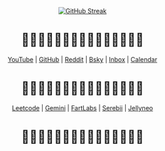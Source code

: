 <p align="center">
    <a href="https://github.com/EthanThatOneKid"><img src="https://streak-stats.demolab.com?user=EthanThatOneKid" alt="GitHub Streak"></a>
</p>


<h1 align="center">🤟✨🤟✨🤟✨🤟✨🤟✨🤟✨🤟✨🤟</h1>

<p align="center">
    <a href="https://www.youtube.com/">YouTube</a> |
    <a href="https://www.github.com/">GitHub</a> |
    <a href="https://www.reddit.com/">Reddit</a> |
    <a href="https://bsky.app/">Bsky</a> |
    <a href="http://gmail.google.com/">Inbox</a> |
    <a href="https://calendar.google.com/calendar/u/0/r?pli=1">Calendar</a>
</p>

<h1 align="center">🤟✨🤟✨🤟✨🤟✨🤟✨🤟✨🤟✨🤟</h1>

<p align="center">
    <a href="https://leetcode.com/">Leetcode</a> |
    <a href="https://gemini.google.com/app">Gemini</a> |
    <a href="https://fartlabs.org/">FartLabs</a> |
    <a href="https://www.serebii.net/">Serebii</a> |
    <a href="https://www.jellyneo.net/">Jellyneo</a>
</p>

<h1 align="center">🤟✨🤟✨🤟✨🤟✨🤟✨🤟✨🤟✨🤟</h1>
